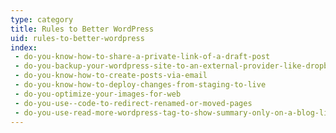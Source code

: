 ```yaml
---
type: category
title: Rules to Better WordPress
uid: rules-to-better-wordpress
index:
 - do-you-know-how-to-share-a-private-link-of-a-draft-post
 - do-you-backup-your-wordpress-site-to-an-external-provider-like-dropbox
 - do-you-know-how-to-create-posts-via-email
 - do-you-know-how-to-deploy-changes-from-staging-to-live
 - do-you-optimize-your-images-for-web
 - do-you-use--code-to-redirect-renamed-or-moved-pages
 - do-you-use-read-more-wordpress-tag-to-show-summary-only-on-a-blog-list
---
```




